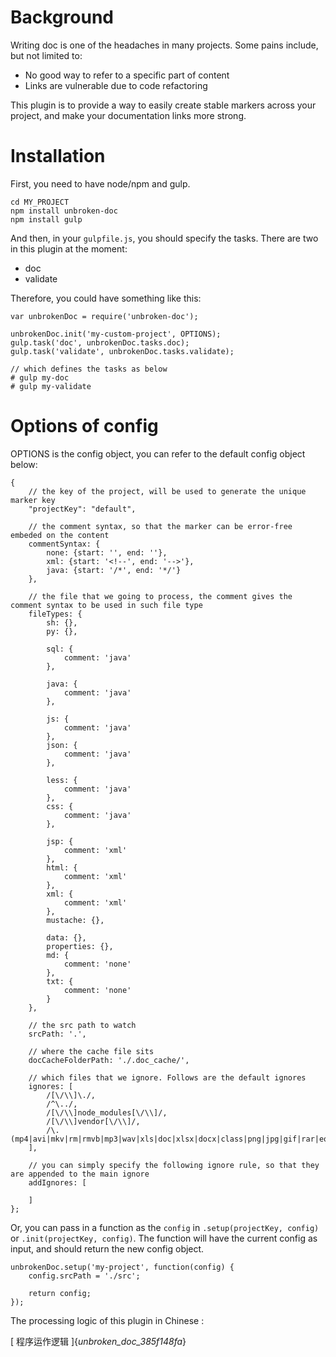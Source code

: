 # Background

Writing doc is one of the headaches in many projects. Some pains include, but not limited to:
 
* No good way to refer to a specific part of content
* Links are vulnerable due to code refactoring
 
This plugin is to provide a way to easily create stable markers across your project, and make your
documentation links more strong. 

# Installation

First, you need to have node/npm and gulp.

```
cd MY_PROJECT
npm install unbroken-doc
npm install gulp
```

And then, in your `gulpfile.js`, you should specify the tasks.
There are two in this plugin at the moment:

* doc
* validate

Therefore, you could have something like this:

```
var unbrokenDoc = require('unbroken-doc');

unbrokenDoc.init('my-custom-project', OPTIONS);
gulp.task('doc', unbrokenDoc.tasks.doc);
gulp.task('validate', unbrokenDoc.tasks.validate);

// which defines the tasks as below
# gulp my-doc
# gulp my-validate
```

# Options of config

OPTIONS is the config object, you can refer to the default config object below:

```
{
    // the key of the project, will be used to generate the unique marker key
    "projectKey": "default",
    
    // the comment syntax, so that the marker can be error-free embeded on the content
    commentSyntax: {
        none: {start: '', end: ''},
        xml: {start: '<!--', end: '-->'},
        java: {start: '/*', end: '*/'}
    },
    
    // the file that we going to process, the comment gives the comment syntax to be used in such file type
    fileTypes: {
        sh: {},
        py: {},

        sql: {
            comment: 'java'
        },

        java: {
            comment: 'java'
        },

        js: {
            comment: 'java'
        },
        json: {
            comment: 'java'
        },

        less: {
            comment: 'java'
        },
        css: {
            comment: 'java'
        },

        jsp: {
            comment: 'xml'
        },
        html: {
            comment: 'xml'
        },
        xml: {
            comment: 'xml'
        },
        mustache: {},

        data: {},
        properties: {},
        md: {
            comment: 'none'
        },
        txt: {
            comment: 'none'
        }
    },
    
    // the src path to watch
    srcPath: '.',
    
    // where the cache file sits
    docCacheFolderPath: './.doc_cache/',
    
    // which files that we ignore. Follows are the default ignores
    ignores: [
        /[\/\\]\./,
        /^\../,
        /[\/\\]node_modules[\/\\]/,
        /[\/\\]vendor[\/\\]/,
        /\.(mp4|avi|mkv|rm|rmvb|mp3|wav|xls|doc|xlsx|docx|class|png|jpg|gif|rar|eot|svg|ttf|woff|woff2|swf|db|jar|iml|jpeg)$/i,
    ],
    
    // you can simply specify the following ignore rule, so that they are appended to the main ignore
    addIgnores: [

    ]
};
```

Or, you can pass in a function as the `config` in `.setup(projectKey, config)` or `.init(projectKey, config)`.
The function will have the current config as input, and should return the new config object.

```
unbrokenDoc.setup('my-project', function(config) {
    config.srcPath = './src';
    
    return config;
});
```

The processing logic of this plugin in Chinese :
 
[ 程序运作逻辑 ]{_unbroken_doc_385f148fa_}